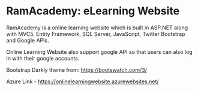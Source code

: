 <h1>RamAcademy: eLearning Website</h1>

<p>RamAcademy is a online learning website which is built in ASP.NET along with MVC5, Entity Framework, SQL Server, JavaScript, Twitter Bootstrap and Google APIs.</p>	

<p>Online Learning Website also support google API so that users can also log in with their google accounts.</p>

<p>Bootstrap Darkly theme from: <a href="https://bootswatch.com/3/">https://bootswatch.com/3/</a></p>

<p>Azure Link - <a href = "https://onlinelearningwebsite.azurewebsites.net/">https://onlinelearningwebsite.azurewebsites.net/</a></p>
